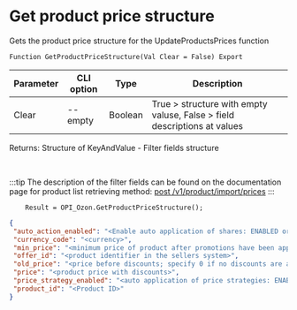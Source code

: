 ﻿---
sidebar_position: 8
---

# Get product price structure
 Gets the product price structure for the UpdateProductsPrices function



`Function GetProductPriceStructure(Val Clear = False) Export`

  | Parameter | CLI option | Type | Description |
  |-|-|-|-|
  | Clear | --empty | Boolean | True > structure with empty valuse, False > field descriptions at values |

  
  Returns:  Structure of KeyAndValue - Filter fields structure

<br/>

:::tip
The description of the filter fields can be found on the documentation page for product list retrieving method: [post /v1/product/import/prices](https://docs.ozon.ru/api/seller/#operation/ProductAPI_ImportProductsPrices)
:::
<br/>


```bsl title="Code example"
    Result = OPI_Ozon.GetProductPriceStructure();
```
 



```json title="Result"
{
 "auto_action_enabled": "<Enable auto application of shares: ENABLED or DISABLED>",
 "currency_code": "<currency>",
 "min_price": "<minimum price of product after promotions have been applied>",
 "offer_id": "<product identifier in the sellers system>",
 "old_price": "<price before discounts; specify 0 if no discounts are available>",
 "price": "<product price with discounts>",
 "price_strategy_enabled": "<auto application of price strategies: ENABLED or DISABLED>",
 "product_id": "<Product ID>"
}
```
